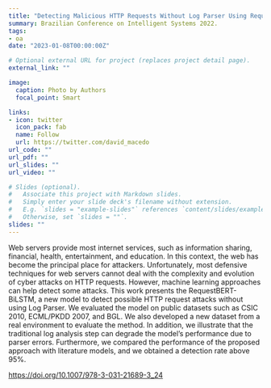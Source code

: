 ```yaml
---
title: "Detecting Malicious HTTP Requests Without Log Parser Using RequestBERT-BiLSTM"
summary: Brazilian Conference on Intelligent Systems 2022.
tags:
- oa
date: "2023-01-08T00:00:00Z"

# Optional external URL for project (replaces project detail page).
external_link: ""

image:
  caption: Photo by Authors
  focal_point: Smart

links:
- icon: twitter
  icon_pack: fab
  name: Follow
  url: https://twitter.com/david_macedo
url_code: ""
url_pdf: ""
url_slides: ""
url_video: ""

# Slides (optional).
#   Associate this project with Markdown slides.
#   Simply enter your slide deck's filename without extension.
#   E.g. `slides = "example-slides"` references `content/slides/example-slides.md`.
#   Otherwise, set `slides = ""`.
slides: ""
---
```


Web servers provide most internet services, such as information sharing, financial, health, entertainment, and education. In this context, the web has become the principal place for attackers. Unfortunately, most defensive techniques for web servers cannot deal with the complexity and evolution of cyber attacks on HTTP requests. However, machine learning approaches can help detect some attacks. This work presents the RequestBERT-BiLSTM, a new model to detect possible HTTP request attacks without using Log Parser. We evaluated the model on public datasets such as CSIC 2010, ECML/PKDD 2007, and BGL. We also developed a new dataset from a real environment to evaluate the method. In addition, we illustrate that the traditional log analysis step can degrade the model’s performance due to parser errors. Furthermore, we compared the performance of the proposed approach with literature models, and we obtained a detection rate above 95%.

https://doi.org/10.1007/978-3-031-21689-3_24
